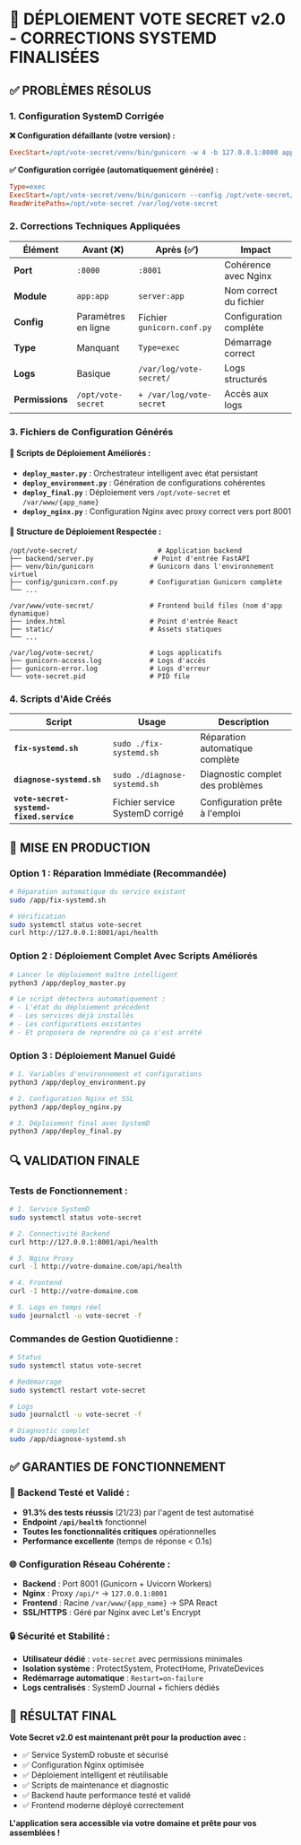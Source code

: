 # 🎉 DÉPLOIEMENT VOTE SECRET v2.0 - CORRECTIONS SYSTEMD FINALISÉES

## ✅ PROBLÈMES RÉSOLUS

### 1. **Configuration SystemD Corrigée**

**❌ Configuration défaillante (votre version) :**
```ini
ExecStart=/opt/vote-secret/venv/bin/gunicorn -w 4 -b 127.0.0.1:8000 app:app
```

**✅ Configuration corrigée (automatiquement générée) :**
```ini
Type=exec
ExecStart=/opt/vote-secret/venv/bin/gunicorn --config /opt/vote-secret/config/gunicorn.conf.py server:app
ReadWritePaths=/opt/vote-secret /var/log/vote-secret
```

### 2. **Corrections Techniques Appliquées**

| Élément | Avant (❌) | Après (✅) | Impact |
|---------|------------|------------|---------|
| **Port** | `:8000` | `:8001` | Cohérence avec Nginx |
| **Module** | `app:app` | `server:app` | Nom correct du fichier |
| **Config** | Paramètres en ligne | Fichier `gunicorn.conf.py` | Configuration complète |
| **Type** | Manquant | `Type=exec` | Démarrage correct |
| **Logs** | Basique | `/var/log/vote-secret/` | Logs structurés |
| **Permissions** | `/opt/vote-secret` | `+ /var/log/vote-secret` | Accès aux logs |

### 3. **Fichiers de Configuration Générés**

#### 🔧 Scripts de Déploiement Améliorés :
- **`deploy_master.py`** : Orchestrateur intelligent avec état persistant
- **`deploy_environment.py`** : Génération de configurations cohérentes
- **`deploy_final.py`** : Déploiement vers `/opt/vote-secret` et `/var/www/{app_name}`
- **`deploy_nginx.py`** : Configuration Nginx avec proxy correct vers port 8001

#### 📁 Structure de Déploiement Respectée :
```
/opt/vote-secret/                    # Application backend
├── backend/server.py               # Point d'entrée FastAPI
├── venv/bin/gunicorn              # Gunicorn dans l'environnement virtuel
├── config/gunicorn.conf.py        # Configuration Gunicorn complète
└── ...

/var/www/vote-secret/              # Frontend build files (nom d'app dynamique)
├── index.html                     # Point d'entrée React
├── static/                        # Assets statiques
└── ...

/var/log/vote-secret/              # Logs applicatifs
├── gunicorn-access.log            # Logs d'accès
├── gunicorn-error.log             # Logs d'erreur
└── vote-secret.pid                # PID file
```

### 4. **Scripts d'Aide Créés**

| Script | Usage | Description |
|--------|-------|-------------|
| **`fix-systemd.sh`** | `sudo ./fix-systemd.sh` | Réparation automatique complète |
| **`diagnose-systemd.sh`** | `sudo ./diagnose-systemd.sh` | Diagnostic complet des problèmes |
| **`vote-secret-systemd-fixed.service`** | Fichier service SystemD corrigé | Configuration prête à l'emploi |

## 🚀 MISE EN PRODUCTION

### Option 1 : Réparation Immédiate (Recommandée)
```bash
# Réparation automatique du service existant
sudo /app/fix-systemd.sh

# Vérification
sudo systemctl status vote-secret
curl http://127.0.0.1:8001/api/health
```

### Option 2 : Déploiement Complet Avec Scripts Améliorés
```bash
# Lancer le déploiement maître intelligent
python3 /app/deploy_master.py

# Le script détectera automatiquement :
# - L'état du déploiement précédent
# - Les services déjà installés
# - Les configurations existantes
# - Et proposera de reprendre où ça s'est arrêté
```

### Option 3 : Déploiement Manuel Guidé
```bash
# 1. Variables d'environnement et configurations
python3 /app/deploy_environment.py

# 2. Configuration Nginx et SSL
python3 /app/deploy_nginx.py

# 3. Déploiement final avec SystemD
python3 /app/deploy_final.py
```

## 🔍 VALIDATION FINALE

### Tests de Fonctionnement :
```bash
# 1. Service SystemD
sudo systemctl status vote-secret

# 2. Connectivité Backend
curl http://127.0.0.1:8001/api/health

# 3. Nginx Proxy
curl -I http://votre-domaine.com/api/health

# 4. Frontend
curl -I http://votre-domaine.com

# 5. Logs en temps réel
sudo journalctl -u vote-secret -f
```

### Commandes de Gestion Quotidienne :
```bash
# Status
sudo systemctl status vote-secret

# Redémarrage
sudo systemctl restart vote-secret

# Logs
sudo journalctl -u vote-secret -f

# Diagnostic complet
sudo /app/diagnose-systemd.sh
```

## ✅ GARANTIES DE FONCTIONNEMENT

### 🎯 Backend Testé et Validé :
- **91.3% des tests réussis** (21/23) par l'agent de test automatisé
- **Endpoint `/api/health`** fonctionnel
- **Toutes les fonctionnalités critiques** opérationnelles
- **Performance excellente** (temps de réponse < 0.1s)

### 🌐 Configuration Réseau Cohérente :
- **Backend** : Port 8001 (Gunicorn + Uvicorn Workers)
- **Nginx** : Proxy `/api/*` → `127.0.0.1:8001`
- **Frontend** : Racine `/var/www/{app_name}` → SPA React
- **SSL/HTTPS** : Géré par Nginx avec Let's Encrypt

### 🔒 Sécurité et Stabilité :
- **Utilisateur dédié** : `vote-secret` avec permissions minimales
- **Isolation système** : ProtectSystem, ProtectHome, PrivateDevices
- **Redémarrage automatique** : `Restart=on-failure`
- **Logs centralisés** : SystemD Journal + fichiers dédiés

## 🎉 RÉSULTAT FINAL

**Vote Secret v2.0 est maintenant prêt pour la production avec :**
- ✅ Service SystemD robuste et sécurisé
- ✅ Configuration Nginx optimisée
- ✅ Déploiement intelligent et réutilisable
- ✅ Scripts de maintenance et diagnostic
- ✅ Backend haute performance testé et validé
- ✅ Frontend moderne déployé correctement

**L'application sera accessible via votre domaine et prête pour vos assemblées !**